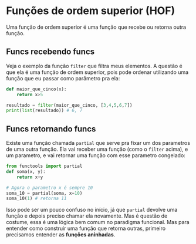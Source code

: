# Funções de ordem superior (HOF)

Uma função de ordem superior é uma função que recebe ou retorna outra função.

## Funcs recebendo funcs

Veja o exemplo da função `filter` que filtra meus elementos. A questão é que ela é uma função de ordem superior, pois pode ordenar utilizando uma função que eu passar como parâmetro pra ela:

```python
def maior_que_cinco(x):
    return x>5

resultado = filter(maior_que_cinco, [3,4,5,6,7])
print(list(resultado)) # 6, 7
```

## Funcs retornando funcs

Existe uma função chamada `partial` que serve pra fixar um dos parametros de uma outra função. Ela vai receber uma função (como o `filter` acima), e um parametro, e vai retornar uma função com esse parametro congelado:

```python
from functools import partial
def soma(x, y):
    return x+y

# Agora o parametro x é sempre 10
soma_10 = partial(soma, x=10)
soma_10(1) # retorna 11
```

Isso pode ser um pouco confuso no início, já que `partial` devolve uma função e depois preciso chamar ela novamente. Mas é questão de costume, essa é uma lógica bem comum no paradigma funcional. Mas para entender como construir uma função que retorna outras, primeiro precisamos entender as **funções aninhadas**.
